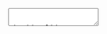 <section data-markdown>  
    <textarea data-template>  

## Slide 1  
Yo Yo Yo!  
---  
## Slide 2  
Hi!  
---  
    </textarea>  
</section>  